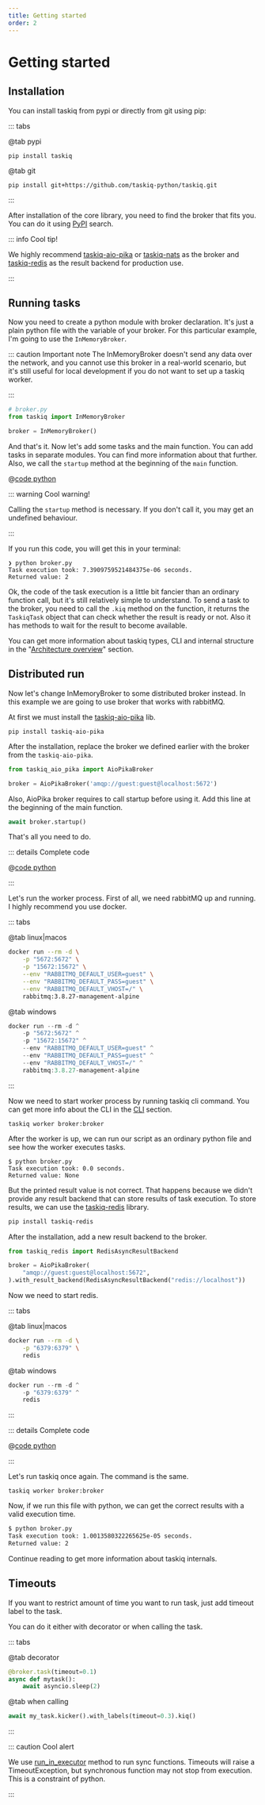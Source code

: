 ```yaml
---
title: Getting started
order: 2
---
```


# Getting started

## Installation

You can install taskiq from pypi or directly from git using pip:

::: tabs

@tab pypi

```bash:no-line-numbers
pip install taskiq
```

@tab git

```bash:no-line-numbers
pip install git+https://github.com/taskiq-python/taskiq.git
```

:::

After installation of the core library, you need to find the broker that fits you. You can do it using [PyPI](https://pypi.org/search/?q=taskiq) search.

::: info Cool tip!

We highly recommend [taskiq-aio-pika](https://pypi.org/project/taskiq-aio-pika/) or [taskiq-nats](https://pypi.org/project/taskiq-nats/) as the broker and [taskiq-redis](https://pypi.org/project/taskiq-redis/) as the result backend for production use.

:::

## Running tasks

Now you need to create a python module with broker declaration. It's just a plain python file with the variable of your broker. For this particular example, I'm going to use the `InMemoryBroker`.

::: caution Important note
The InMemoryBroker doesn't send any data over the network,
and you cannot use this broker in
a real-world scenario, but it's still useful for
local development if you do not want to
set up a taskiq worker.

:::

```python
# broker.py
from taskiq import InMemoryBroker

broker = InMemoryBroker()
```

And that's it. Now let's add some tasks and the main function. You can add tasks in separate modules. You can find more information about that further. Also, we call the `startup` method at the beginning of the `main` function.

@[code python](../examples/introduction/inmemory_run.py)

::: warning Cool warning!

Calling the `startup` method is necessary. If you don't call it, you may get an undefined behaviour.

:::

If you run this code, you will get this in your terminal:

```bash:no-line-numbers
❯ python broker.py
Task execution took: 7.3909759521484375e-06 seconds.
Returned value: 2
```

Ok, the code of the task execution is a little bit fancier than an ordinary function call, but it's still relatively simple to understand. To send a task to the broker,
you need to call the `.kiq` method on the function,
it returns the `TaskiqTask` object that can check whether the result is ready
or not. Also it has methods to wait for the result to become available.

You can get more information about taskiq types, CLI and internal structure in the "[Architecture overview](./architecture-overview.md)" section.

## Distributed run

Now let's change InMemoryBroker to some distributed broker instead. In this example we are going to use
broker that works with rabbitMQ.

At first we must install the [taskiq-aio-pika](https://pypi.org/project/taskiq-aio-pika/) lib.

```bash:no-line-numbers
pip install taskiq-aio-pika
```

After the installation, replace the broker we defined earlier with the broker from the `taskiq-aio-pika`.

```python
from taskiq_aio_pika import AioPikaBroker

broker = AioPikaBroker('amqp://guest:guest@localhost:5672')
```

Also, AioPika broker requires to call startup before using it. Add this line at the beginning of the
main function.

```python
await broker.startup()
```

That's all you need to do.

::: details Complete code

@[code python](../examples/introduction/aio_pika_broker.py)

:::

Let's run the worker process. First of all, we need rabbitMQ up and running. I highly recommend you use docker.

::: tabs

@tab linux|macos

```bash
docker run --rm -d \
    -p "5672:5672" \
    -p "15672:15672" \
    --env "RABBITMQ_DEFAULT_USER=guest" \
    --env "RABBITMQ_DEFAULT_PASS=guest" \
    --env "RABBITMQ_DEFAULT_VHOST=/" \
    rabbitmq:3.8.27-management-alpine
```

@tab windows

```powershell
docker run --rm -d ^
    -p "5672:5672" ^
    -p "15672:15672" ^
    --env "RABBITMQ_DEFAULT_USER=guest" ^
    --env "RABBITMQ_DEFAULT_PASS=guest" ^
    --env "RABBITMQ_DEFAULT_VHOST=/" ^
    rabbitmq:3.8.27-management-alpine
```

:::

Now we need to start worker process by running taskiq cli command. You can get more info about the CLI in the [CLI](./cli.md) section.

```bash:no-line-numbers
taskiq worker broker:broker
```

After the worker is up, we can run our script as an ordinary python file and see how the worker executes tasks.

```bash:no-line-numbers
$ python broker.py
Task execution took: 0.0 seconds.
Returned value: None
```

But the printed result value is not correct. That happens because we didn't provide any result backend that can store results
of task execution.
To store results, we can use the [taskiq-redis](https://pypi.org/project/taskiq-redis/) library.

```bash
pip install taskiq-redis
```

After the installation, add a new result backend to the broker.

```python
from taskiq_redis import RedisAsyncResultBackend

broker = AioPikaBroker(
    "amqp://guest:guest@localhost:5672",
).with_result_backend(RedisAsyncResultBackend("redis://localhost"))
```

Now we need to start redis.

::: tabs

@tab linux|macos

```bash
docker run --rm -d \
    -p "6379:6379" \
    redis
```

@tab windows

```powershell
docker run --rm -d ^
    -p "6379:6379" ^
    redis
```

:::

::: details Complete code

@[code python](../examples/introduction/full_example.py)

:::

Let's run taskiq once again. The command is the same.

```bash:no-line-numbers
taskiq worker broker:broker
```

Now, if we run this file with python, we can get the correct results with a valid execution time.

```bash
$ python broker.py
Task execution took: 1.0013580322265625e-05 seconds.
Returned value: 2
```

Continue reading to get more information about taskiq internals.


## Timeouts

If you want to restrict amount of time you want to run task,
just add timeout label to the task.

You can do it either with decorator or when calling the task.

::: tabs

@tab decorator

```python
@broker.task(timeout=0.1)
async def mytask():
    await asyncio.sleep(2)
```

@tab when calling

```python
await my_task.kicker().with_labels(timeout=0.3).kiq()
```

:::

::: caution Cool alert

We use [run_in_executor](https://docs.python.org/3/library/asyncio-eventloop.html#asyncio.loop.run_in_executor) method to run sync functions. Timeouts will raise a TimeoutException, but
synchronous function may not stop from execution. This is a constraint of python.

:::

